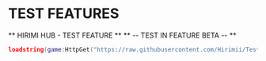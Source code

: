 # TEST FEATURES
** HIRIMI HUB - TEST FEATURE **
** -- TEST IN FEATURE BETA -- **
```lua
loadstring(game:HttpGet("https://raw.githubusercontent.com/Hirimii/TestFeature/main/TestHub.lua"))()
```
